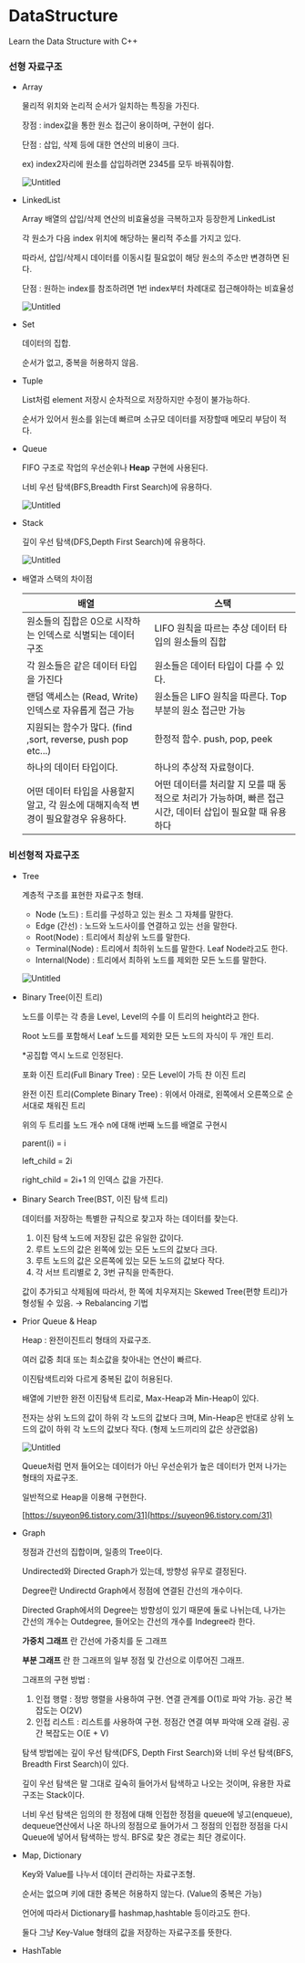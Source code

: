# DataStructure
Learn the Data Structure with C++

### 선형 자료구조

- Array
    
    물리적 위치와 논리적 순서가 일치하는 특징을 가진다.
    
    장점 :  index값을 통한 원소 접근이 용이하며, 구현이 쉽다.
    
    단점 : 삽입, 삭제 등에 대한 연산의 비용이 크다. 
    
    ex) index2자리에 원소를 삽입하려면 2345를 모두 바꿔줘야함.
    
    ![Untitled](https://s3-us-west-2.amazonaws.com/secure.notion-static.com/764888bc-8d83-4e2b-b032-2c963b29d7af/Untitled.png)
    
- LinkedList
    
    Array 배열의 삽입/삭제 연산의 비효율성을 극복하고자 등장한게 LinkedList
    
    각 원소가 다음 index 위치에 해당하는 물리적 주소를 가지고 있다.
    
    따라서, 삽입/삭제시 데이터를 이동시킬 필요없이 해당 원소의 주소만 변경하면 된다.
    
    단점 : 원하는 index를 참조하려면 1번 index부터 차례대로 접근해야하는 비효율성
    
    ![Untitled](https://s3-us-west-2.amazonaws.com/secure.notion-static.com/eaeb9ba2-b4cc-4b3b-a013-4d1795865451/Untitled.png)
    
- Set
    
    데이터의 집합. 
    
    순서가 없고, 중복을 허용하지 않음.
    
- Tuple
    
    List처럼 element 저장시 순차적으로 저장하지만 수정이 불가능하다.
    
    순서가 있어서 원소를 읽는데 빠르며 소규모 데이터를 저장할때 메모리 부담이 적다.
    
- Queue
    
    FIFO 구조로 작업의 우선순위나 **Heap** 구현에 사용된다.
    
    너비 우선 탐색(BFS,Breadth First Search)에 유용하다.
    
    ![Untitled](https://s3-us-west-2.amazonaws.com/secure.notion-static.com/861379f8-e076-4764-bda2-72cdccc19752/Untitled.png)
    
- Stack
    
    깊이 우선 탐색(DFS,Depth First Search)에 유용하다.
    
    ![Untitled](https://s3-us-west-2.amazonaws.com/secure.notion-static.com/4cc6edd5-b93d-4e12-a0b2-1e936a70b3d7/Untitled.png)

            
- 배열과 스택의 차이점
    
    
    | 배열 | 스택 |
    | --- | --- |
    | 원소들의 집합은 0으로 시작하는 인덱스로 식별되는 데이터 구조 | LIFO 원칙을 따르는 추상 데이터 타입의 원소들의 집합 |
    | 각 원소들은 같은 데이터 타입을 가진다 | 원소들은 데이터 타입이 다를 수 있다. |
    | 랜덤 액세스는 (Read, Write) 인덱스로 자유롭게 접근 가능 | 원소들은 LIFO 원칙을 따른다. Top 부분의 원소 접근만 가능 |
    | 지원되는 함수가 많다. (find ,sort, reverse, push pop etc...) | 한정적 함수. push, pop, peek |
    | 하나의 데이터 타입이다. | 하나의 추상적 자료형이다. |
    | 어떤 데이터 타입을 사용할지 알고, 각 원소에 대해지속적 변경이 필요할경우 유용하다. | 어떤 데이터를 처리할 지 모를 때 동적으로 처리가 가능하며, 빠른 접근시간, 데이터 삽입이 필요할 때 유용하다 |

### 비선형적 자료구조

- Tree
    
    계층적 구조를 표현한 자료구조 형태.
    
    - Node (노드) : 트리를 구성하고 있는 원소 그 자체를 말한다.
    - Edge (간선) : 노드와 노드사이를 연결하고 있는 선을 말한다.
    - Root(Node) : 트리에서 최상위 노드를 말한다.
    - Terminal(Node) : 트리에서 최하위 노드를 말한다. Leaf Node라고도 한다.
    - Internal(Node) : 트리에서 최하위 노드를 제외한 모든 노드를 말한다.
    
    ![Untitled](https://s3-us-west-2.amazonaws.com/secure.notion-static.com/cf6672cf-fe09-4a0a-a3fd-1268d03940da/Untitled.png)
    
- Binary Tree(이진 트리)
    
    
    노드를 이루는 각 층을 Level, Level의 수를 이 트리의 height라고 한다.
    
    Root 노드를 포함해서 Leaf 노드를 제외한 모든 노드의 자식이 두 개인 트리.
    
    *공집합 역시 노드로 인정된다.
    
    포화 이진 트리(Full Binary Tree) : 모든 Level이 가득 찬 이진 트리
    
    완전 이진 트리(Complete Binary Tree) : 위에서 아래로, 왼쪽에서 오른쪽으로 순서대로 채워진 트리
    
    위의 두 트리를 노드 개수 n에 대해 i번째 노드를 배열로 구현시
    
    parent(i) = i
    
    left_child = 2i
    
    right_child = 2i+1 의 인덱스 값을 가진다.
    
- Binary Search Tree(BST, 이진 탐색 트리)
    
    
    데이터를 저장하는 특별한 규칙으로 찾고자 하는 데이터를 찾는다.
    
    1. 이진 탐색 노드에 저장된 값은 유일한 값이다.
    2. 루트 노드의 값은 왼쪽에 있는 모든 노드의 값보다 크다.
    3. 루트 노드의 값은 오른쪽에 있는 모든 노드의 값보다 작다.
    4. 각 서브 트리별로 2, 3번 규칙을 만족한다.
    
    값이 추가되고 삭제됨에 따라서, 한 쪽에 치우져지는 Skewed Tree(편향 트리)가 형성될 수 있음. → Rebalancing 기법
    
- Prior Queue & Heap
    
    Heap : 완전이진트리 형태의 자료구조.
    
    여러 값중 최대 또는 최소값을 찾아내는 연산이 빠르다.
    
    이진탐색트리와 다르게 중복된 값이 허용된다.
    
    배열에 기반한 완전 이진탐색 트리로, Max-Heap과 Min-Heap이 있다.
    
    전자는 상위 노드의 값이 하위 각 노드의 값보다 크며, Min-Heap은 반대로 상위 노드의 값이 하위 각 노드의 값보다 작다. (형제 노드끼리의 값은 상관없음)
    
    ![Untitled](https://s3-us-west-2.amazonaws.com/secure.notion-static.com/5eb64a3d-7680-44fc-8dde-e8611ab581ab/Untitled.png)
    
    Queue처럼 먼저 들어오는 데이터가 아닌 우선순위가 높은 데이터가 먼저 나가는 형태의 자료구조. 
    
    일반적으로 Heap을 이용해 구현한다.
    
    [https://suyeon96.tistory.com/31](https://suyeon96.tistory.com/31) 
    
- Graph
    
    정점과 간선의 집합이며, 일종의 Tree이다.
    
    Undirected와 Directed Graph가 있는데, 방향성 유무로 결정된다.
    
    Degree란 Undirectd Graph에서 정점에 연결된 간선의 개수이다. 
    
    Directed Graph에서의 Degree는 방향성이 있기 때문에 둘로 나뉘는데, 나가는 간선의 개수는 Outdegree, 들어오는 간선의 개수를 Indegree라 한다.
    
    **가중치 그래프** 란 간선에 가중치를 둔 그래프
    
    **부분 그래프** 란 한 그래프의 일부 정점 및 간선으로 이루어진 그래프.
    
    그래프의 구현 방법 :
    
    1. 인접 행렬 : 정방 행렬을 사용하여 구현. 연결 관계를 O(1)로 파악 가능. 공간 복잡도는 O(2V)
    2. 인접 리스트 : 리스트를 사용하여 구현. 정점간 연결 여부 파악애 오래 걸림. 공간 복잡도는 O(E + V)
    
    탐색 방법에는 깊이 우선 탐색(DFS, Depth First Search)와 너비 우선 탐색(BFS, Breadth First Search)이 있다.
    
    깊이 우선 탐색은 말 그대로 깊숙히 들어가서 탐색하고 나오는 것이며, 유용한 자료구조는 Stack이다.
    
    너비 우선 탐색은 임의의 한 정점에 대해 인접한 정점을 queue에 넣고(enqueue), dequeue연산에서 나온 하나의 정점으로 들어가서 그 정점의 인접한 정점을 다시 Queue에 넣어서 탐색하는 방식. BFS로 찾은 경로는 최단 경로이다.
    

- Map, Dictionary
    
    Key와 Value를 나누서 데이터 관리하는 자료구조형.
    
    순서는 없으며 키에 대한 중복은 허용하지 않는다. (Value의 중복은 가능)
    
    언어에 따라서 Dictionary를 hashmap,hashtable 등이라고도 한다. 
    
    둘다 그냥 Key-Value 형태의 값을 저장하는 자료구조를 뜻한다.
    
- HashTable
